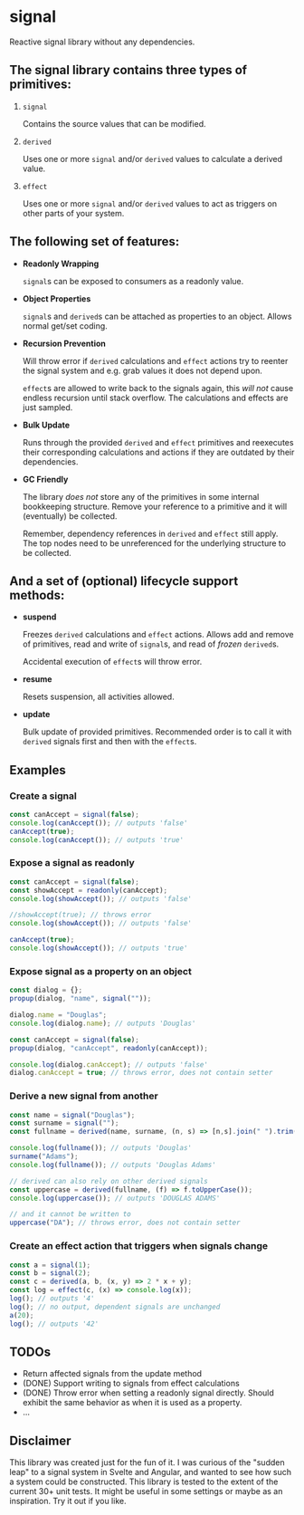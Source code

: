 # signal
Reactive signal library without any dependencies.

## The signal library contains three types of primitives:

1. ```signal```

    Contains the source values that can be modified.

2. ```derived```

    Uses one or more ```signal``` and/or ```derived``` values to calculate a derived value.

3. ```effect```

    Uses one or more ```signal``` and/or ```derived``` values to act as triggers on other parts of your system.

## The following set of features:
- **Readonly Wrapping**

    ```signal```s can be exposed to consumers as a readonly value.

- **Object Properties**

    ```signal```s and ```derived```s can be attached as properties to an object. Allows normal get/set coding.

- **Recursion Prevention**

    Will throw error if ```derived``` calculations and ```effect``` actions try to reenter the signal system and e.g. grab values it does not depend upon.
    
    ```effect```s are allowed to write back to the signals again, this _will not_ cause endless recursion until stack overflow. The calculations and effects are just sampled.

- **Bulk Update**

    Runs through the provided ```derived``` and ```effect``` primitives and reexecutes their corresponding calculations and actions if they are outdated by their dependencies.

- **GC Friendly**

    The library _does not_ store any of the primitives in some internal bookkeeping structure. Remove your reference to a primitive and it will (eventually) be collected.
    
    Remember, dependency references in ```derived``` and ```effect``` still apply. The top nodes need to be unreferenced for the underlying structure to be collected.

## And a set of (optional) lifecycle support methods:
- **suspend**

    Freezes ```derived``` calculations and ```effect``` actions. Allows add and remove of primitives, read and write of ```signal```s, and read of _frozen_ ```derived```s.

    Accidental execution of ```effect```s will throw error.

- **resume**

    Resets suspension, all activities allowed.

- **update**

    Bulk update of provided primitives. Recommended order is to call it with ```derived``` signals first and then with the ```effect```s.

## Examples
### Create a signal
```js
const canAccept = signal(false);
console.log(canAccept()); // outputs 'false'
canAccept(true);
console.log(canAccept()); // outputs 'true'
```

### Expose a signal as readonly
```js
const canAccept = signal(false);
const showAccept = readonly(canAccept);
console.log(showAccept()); // outputs 'false'

//showAccept(true); // throws error
console.log(showAccept()); // outputs 'false'

canAccept(true);
console.log(showAccept()); // outputs 'true'
```

### Expose signal as a property on an object
```js
const dialog = {};
propup(dialog, "name", signal(""));

dialog.name = "Douglas";
console.log(dialog.name); // outputs 'Douglas'

const canAccept = signal(false);
propup(dialog, "canAccept", readonly(canAccept));

console.log(dialog.canAccept); // outputs 'false'
dialog.canAccept = true; // throws error, does not contain setter
```

### Derive a new signal from another
```js
const name = signal("Douglas");
const surname = signal("");
const fullname = derived(name, surname, (n, s) => [n,s].join(" ").trim());

console.log(fullname()); // outputs 'Douglas'
surname("Adams");
console.log(fullname()); // outputs 'Douglas Adams'

// derived can also rely on other derived signals
const uppercase = derived(fullname, (f) => f.toUpperCase());
console.log(uppercase()); // outputs 'DOUGLAS ADAMS'

// and it cannot be written to
uppercase("DA"); // throws error, does not contain setter
```

### Create an effect action that triggers when signals change
```js
const a = signal(1);
const b = signal(2);
const c = derived(a, b, (x, y) => 2 * x + y);
const log = effect(c, (x) => console.log(x));
log(); // outputs '4'
log(); // no output, dependent signals are unchanged
a(20);
log(); // outputs '42'
```

## TODOs
- Return affected signals from the update method 
- (DONE) Support writing to signals from effect calculations
- (DONE) Throw error when setting a readonly signal directly. Should exhibit the same behavior as when it is used as a property.
- ...


## Disclaimer
This library was created just for the fun of it. I was curious of the "sudden leap" to a signal system in Svelte and Angular, and wanted to see how such a system could be constructed. This library is tested to the extent of the current 30+ unit tests. It might be useful in some settings or maybe as an inspiration. Try it out if you like.


